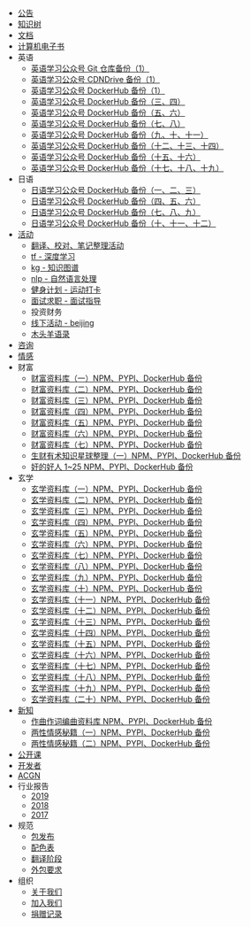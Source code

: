 +   [公告](README.md)
+   [知识树](docs/tree/README.md)
+   [文档](docs/docs/README.md)
+   [计算机电子书](http://it-ebooks.apachecn.org)
+   英语
    +   [英语学习公众号 Git 仓库备份（1）](docs/english/english1.md)
    +   [英语学习公众号 CDNDrive 备份（1）](docs/english/english1-cdndrive.md)
    +   [英语学习公众号 DockerHub 备份（1）](docs/english/english1-dockerhub.md)
    +   [英语学习公众号 DockerHub 备份（三、四）](docs/english/english3-4-dockerhub.md)
    +   [英语学习公众号 DockerHub 备份（五、六）](docs/english/english5-6-dockerhub.md)
    +   [英语学习公众号 DockerHub 备份（七、八）](docs/english/english7-8-dockerhub.md)
    +   [英语学习公众号 DockerHub 备份（九、十、十一）](docs/english/english9-10-11-dockerhub.md)
    +   [英语学习公众号 DockerHub 备份（十二、十三、十四）](docs/english/english12-13-14-dockerhub.md)
    +   [英语学习公众号 DockerHub 备份（十五、十六）](docs/english/english15-16-dockerhub.md)
    +   [英语学习公众号 DockerHub 备份（十七、十八、十九）](docs/english/english17-18-19-dockerhub.md)
+   日语
    +   [日语学习公众号 DockerHub 备份（一、二、三）](docs/japanese/japanese1-2-3-dockerhub.md)
    +   [日语学习公众号 DockerHub 备份（四、五、六）](docs/japanese/japanese4-5-6-dockerhub.md)
    +   [日语学习公众号 DockerHub 备份（七、八、九）](docs/japanese/japanese7-8-9-dockerhub.md)
    +   [日语学习公众号 DockerHub 备份（十、十一、十二）](docs/japanese/japanese10-11-12-dockerhub.md)
+   [活动](docs/activity/README.md)
    +   [翻译、校对、笔记整理活动](docs/activity/docs-activity.md)
    +   [tf - 深度学习](docs/activity/dl-tensorflow.md)
    +   [kg - 知识图谱](docs/activity/kg-learning.md)
    +   [nlp - 自然语言处理](docs/activity/nlp-python-nltk.md)
    +   [健身计划 - 运动打卡](docs/activity/run-exercise.md)
    +   [面试求职 - 面试指导](docs/activity/job-interview.md)
    +   投资财务
    +   [线下活动 - beijing](docs/activity/meet-beijing.md)
    +   [木头羊语录](https://github.com/apachecn/home/issues/187)
+   [咨询](docs/map/README.md)
+   [情感](docs/loving.md)
+   财富
    +   [财富资料库（一）NPM、PYPI、DockerHub 备份](docs/wealth/wealth1-dockerhub.md)
    +   [财富资料库（二）NPM、PYPI、DockerHub 备份](docs/wealth/wealth2-dockerhub.md)
    +   [财富资料库（三）NPM、PYPI、DockerHub 备份](docs/wealth/wealth3-dockerhub.md)
    +   [财富资料库（四）NPM、PYPI、DockerHub 备份](docs/wealth/wealth4-dockerhub.md)
    +   [财富资料库（五）NPM、PYPI、DockerHub 备份](docs/wealth/wealth5-dockerhub.md)
    +   [财富资料库（六）NPM、PYPI、DockerHub 备份](docs/wealth/wealth6-dockerhub.md)
    +   [财富资料库（七）NPM、PYPI、DockerHub 备份](docs/wealth/wealth7-dockerhub.md)
    +   [生财有术知识星球整理（一）NPM、PYPI、DockerHub 备份](docs/wealth/scys1-dockerhub.md)
    +   [奸的好人 1~25 NPM、PYPI、DockerHub 备份](docs/wealth/jiandehaoren-dockerhub.md)
+   玄学
    +   [玄学资料库（一）NPM、PYPI、DockerHub 备份](docs/xuanxue/xuanxue1-dockerhub.md)
    +   [玄学资料库（二）NPM、PYPI、DockerHub 备份](docs/xuanxue/xuanxue2-dockerhub.md)
    +   [玄学资料库（三）NPM、PYPI、DockerHub 备份](docs/xuanxue/xuanxue3-dockerhub.md)
    +   [玄学资料库（四）NPM、PYPI、DockerHub 备份](docs/xuanxue/xuanxue4-dockerhub.md)
    +   [玄学资料库（五）NPM、PYPI、DockerHub 备份](docs/xuanxue/xuanxue5-dockerhub.md)
    +   [玄学资料库（六）NPM、PYPI、DockerHub 备份](docs/xuanxue/xuanxue6-dockerhub.md)
    +   [玄学资料库（七）NPM、PYPI、DockerHub 备份](docs/xuanxue/xuanxue7-dockerhub.md)
    +   [玄学资料库（八）NPM、PYPI、DockerHub 备份](docs/xuanxue/xuanxue8-dockerhub.md)
    +   [玄学资料库（九）NPM、PYPI、DockerHub 备份](docs/xuanxue/xuanxue9-dockerhub.md)
    +   [玄学资料库（十）NPM、PYPI、DockerHub 备份](docs/xuanxue/xuanxue10-dockerhub.md)
    +   [玄学资料库（十一）NPM、PYPI、DockerHub 备份](docs/xuanxue/xuanxue11-dockerhub.md)
    +   [玄学资料库（十二）NPM、PYPI、DockerHub 备份](docs/xuanxue/xuanxue12-dockerhub.md)
    +   [玄学资料库（十三）NPM、PYPI、DockerHub 备份](docs/xuanxue/xuanxue13-dockerhub.md)
    +   [玄学资料库（十四）NPM、PYPI、DockerHub 备份](docs/xuanxue/xuanxue14-dockerhub.md)
    +   [玄学资料库（十五）NPM、PYPI、DockerHub 备份](docs/xuanxue/xuanxue15-dockerhub.md)
    +   [玄学资料库（十六）NPM、PYPI、DockerHub 备份](docs/xuanxue/xuanxue16-dockerhub.md)
    +   [玄学资料库（十七）NPM、PYPI、DockerHub 备份](docs/xuanxue/xuanxue17-dockerhub.md)
    +   [玄学资料库（十八）NPM、PYPI、DockerHub 备份](docs/xuanxue/xuanxue18-dockerhub.md)
    +   [玄学资料库（十九）NPM、PYPI、DockerHub 备份](docs/xuanxue/xuanxue19-dockerhub.md)
    +   [玄学资料库（二十）NPM、PYPI、DockerHub 备份](docs/xuanxue/xuanxue20-dockerhub.md)
+   [新知](docs/general/README.md)
    +   [作曲作词编曲资料库 NPM、PYPI、DockerHub 备份](docs/general/music-dockerhub.md)
    +   [两性情感秘籍（一）NPM、PYPI、DockerHub 备份](docs/general/loving-books-part1-dockerhub.md)
    +   [两性情感秘籍（二）NPM、PYPI、DockerHub 备份](docs/general/loving-books-part2-dockerhub.md)
+   [公开课](docs/mooc.md)
+   [开发者](docs/dev.md)
+   [ACGN](https://acgn.flygon.net/)
+   行业报告
    +   [2019](docs/report/2019.md)
    +   [2018](docs/report/2018.md)
    +   [2017](docs/report/2017.md)
+   规范
    +   [包发布](docs/spec/pkg.md)
    +   [配色表](docs/spec/color.md)
    +   [翻译阶段](docs/spec/trans-stg.md)
    +   [外包要求](docs/translate/waibao-req.md)
+   组织
    +   [关于我们](docs/about.md)
    +   [加入我们](docs/join.md)
    +   [捐赠记录](docs/donate/README.md)
